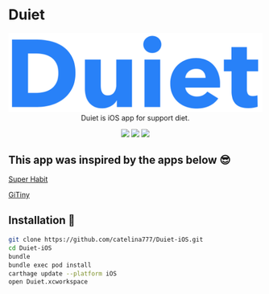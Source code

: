 # Duiet

<p align="center">
    <img src="images/logo.png" width="600">
    </br>
    Duiet is iOS app for support diet.
</p>

<p align="center">
    <img src="https://img.shields.io/badge/Swift-5.0-orange.svg">
    <img src="https://img.shields.io/badge/architecture-MVVM--C-brightgreen.svg">
    <img src="https://img.shields.io/badge/platforms-ios-black.svg">
</p>

## This app was inspired by the apps below 😎
[Super Habit](https://www.superhabit.co)

[GiTiny](https://github.com/k-lpmg/GiTiny)

## Installation 🚀

```sh
git clone https://github.com/catelina777/Duiet-iOS.git
cd Duiet-iOS 
bundle
bundle exec pod install
carthage update --platform iOS
open Duiet.xcworkspace
```
